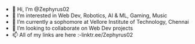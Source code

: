 - 👋 Hi, I’m @Zephyrus02
- 👀 I’m interested in Web Dev, Robotics, AI & ML, Gaming, Music
- 🌱 I’m currently a sophomore at Vellore Institute of Technology, Chennai
- 💞️ I’m looking to collaborate on Web Dev projects
- 📫 All of my links are here :-linktr.ee/Zephyrus02

<!---
Zephyrus02/Zephyrus02 is a ✨ special ✨ repository because its `README.md` (this file) appears on your GitHub profile.
You can click the Preview link to take a look at your changes.
--->
